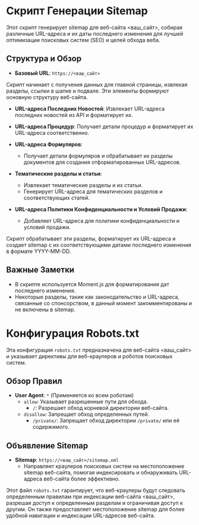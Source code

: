 # Скрипт Генерации Sitemap

Этот скрипт генерирует sitemap для веб-сайта <ваш_сайт>, собирая различные URL-адреса и их даты последнего изменения для лучшей оптимизации поисковых систем (SEO) и целей обхода веба.

## Структура и Обзор

- **Базовый URL**: `https://<ваш_сайт>`

Скрипт начинает с получения данных для главной страницы, извлекая разделы, ссылки в шапке и подвале. Эти элементы формируют основную структуру веб-сайта.

- **URL-адреса Последних Новостей**: Извлекает URL-адреса последних новостей из API и форматирует их.

- **URL-адреса Процедур**: Получает детали процедур и форматирует их URL-адреса соответственно.

- **URL-адреса Формуляров**:
  - Получает детали формуляров и обрабатывает их разделы документов для создания отформатированных URL-адресов.

- **Тематические разделы и статьи**:
  - Извлекает тематические разделы и их статьи.
  - Генерирует URL-адреса для тематических разделов и соответствующих статей.

- **URL-адреса Политики Конфиденциальности и Условий Продажи**:
  - Добавляет URL-адреса для политики конфиденциальности и условий продажи.

Скрипт обрабатывает эти разделы, форматирует их URL-адреса и создает sitemap с их соответствующими датами последнего изменения в формате YYYY-MM-DD.

## Важные Заметки

- В скрипте используется Moment.js для форматирования дат последнего изменения.
- Некоторые разделы, такие как законодательство и URL-адреса, связанные со спонсорством, в данный момент закомментированы и не включены в sitemap.

# Конфигурация Robots.txt

Эта конфигурация `robots.txt` предназначена для веб-сайта <ваш_сайт> и указывает директивы для веб-краулеров и роботов поисковых систем.

## Обзор Правил

- **User Agent**: `*` (Применяется ко всем роботам)
  - `allow`: Указывает разрешенные пути для обхода.
    - `/`: Разрешает обход корневой директории веб-сайта.
  - `disallow`: Запрещает обход определенных путей.
    - `/private/`: Запрещает обход директории `/private/` или её содержимого.

## Объявление Sitemap

- **Sitemap**: `https://<ваш_сайт>/sitemap.xml`
  - Направляет краулеров поисковых систем на местоположение sitemap веб-сайта, помогая индексировать и обнаруживать URL-адреса веб-сайта более эффективно.

Этот файл `robots.txt` гарантирует, что веб-краулеры будут следовать определенным правилам при индексации веб-сайта <ваш_сайт>, разрешая доступ к определенным разделам и ограничивая доступ к другим. Он также предоставляет местоположение sitemap для более удобной навигации и индексации URL-адресов веб-сайта.
